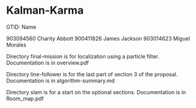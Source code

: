 Kalman-Karma
============

GTID: Name

903094560 Charity Abbott
900411826 James Jackson
903014623 Miguel Morales

Directory final-mission is for localization using a particle filter. Documentation is in overview.pdf

Directory line-follower is for the last part of section 3 of the proposal. Documentation is in algorithm-summary.md

Directory slam is for a start on the optional sections. Documentation is in Room_map.pdf
